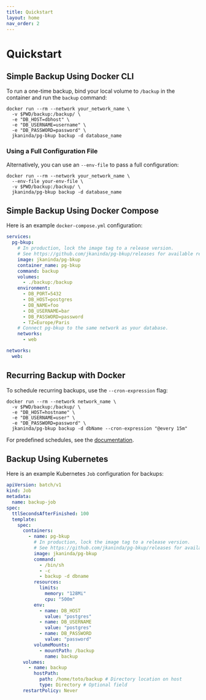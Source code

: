 ```yaml
---
title: Quickstart
layout: home
nav_order: 2
---
```


# Quickstart

## Simple Backup Using Docker CLI

To run a one-time backup, bind your local volume to `/backup` in the container and run the `backup` command:

```shell
docker run --rm --network your_network_name \
  -v $PWD/backup:/backup/ \
  -e "DB_HOST=dbhost" \
  -e "DB_USERNAME=username" \
  -e "DB_PASSWORD=password" \
  jkaninda/pg-bkup backup -d database_name
```

### Using a Full Configuration File

Alternatively, you can use an `--env-file` to pass a full configuration:

```shell
docker run --rm --network your_network_name \
  --env-file your-env-file \
  -v $PWD/backup:/backup/ \
  jkaninda/pg-bkup backup -d database_name
```

## Simple Backup Using Docker Compose

Here is an example `docker-compose.yml` configuration:

```yaml
services:
  pg-bkup:
    # In production, lock the image tag to a release version.
    # See https://github.com/jkaninda/pg-bkup/releases for available releases.
    image: jkaninda/pg-bkup
    container_name: pg-bkup
    command: backup
    volumes:
      - ./backup:/backup
    environment:
      - DB_PORT=5432
      - DB_HOST=postgres
      - DB_NAME=foo
      - DB_USERNAME=bar
      - DB_PASSWORD=password
      - TZ=Europe/Paris
    # Connect pg-bkup to the same network as your database.
    networks:
      - web

networks:
  web:
```

## Recurring Backup with Docker

To schedule recurring backups, use the `--cron-expression` flag:

```shell
docker run --rm --network network_name \
  -v $PWD/backup:/backup/ \
  -e "DB_HOST=hostname" \
  -e "DB_USERNAME=user" \
  -e "DB_PASSWORD=password" \
  jkaninda/pg-bkup backup -d dbName --cron-expression "@every 15m"
```

For predefined schedules, see the [documentation](https://jkaninda.github.io/pg-bkup/reference/#predefined-schedules).

## Backup Using Kubernetes

Here is an example Kubernetes `Job` configuration for backups:

```yaml
apiVersion: batch/v1
kind: Job
metadata:
  name: backup-job
spec:
  ttlSecondsAfterFinished: 100
  template:
    spec:
      containers:
        - name: pg-bkup
          # In production, lock the image tag to a release version.
          # See https://github.com/jkaninda/pg-bkup/releases for available releases.
          image: jkaninda/pg-bkup
          command:
            - /bin/sh
            - -c
            - backup -d dbname
          resources:
            limits:
              memory: "128Mi"
              cpu: "500m"
          env:
            - name: DB_HOST
              value: "postgres"
            - name: DB_USERNAME
              value: "postgres"
            - name: DB_PASSWORD
              value: "password"
          volumeMounts:
            - mountPath: /backup
              name: backup
      volumes:
        - name: backup
          hostPath:
            path: /home/toto/backup # Directory location on host
            type: Directory # Optional field
      restartPolicy: Never
```


